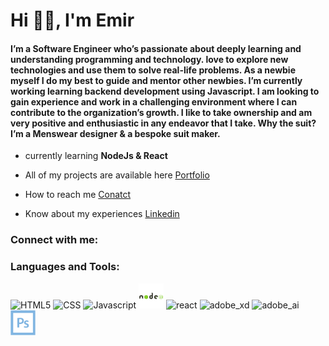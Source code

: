 <h1 align="left">Hi 👋🏿, I'm Emir</h1>
<h4 align="left">I’m a Software Engineer who’s passionate about deeply learning and understanding programming and technology. love to explore new technologies and use them to solve real-life problems. As a newbie myself I do my best to guide and mentor other newbies. I’m currently working learning backend development using Javascript. I am looking to gain experience and work in a challenging environment where I can contribute to the organization’s growth. I like to take ownership and am very positive and enthusiastic in any endeavor that I take. Why the suit? I’m a Menswear designer & a bespoke suit maker.</h4>

- currently learning **NodeJs & React**

- All of my projects are available here <a href="https://splendid-madeleine-ba4f28.netlify.app">Portfolio</a>
  
- How to reach me <a href="mailto:emir@tailoringnyc.com">Conatct</a> 

- Know about my experiences <a href="https://www.linkedin.com/in/emir-yunus/">Linkedin</a> 


<h3 align="left">Connect with me:</h3>
<p align="left">
</p>

<h3 align="left">Languages and Tools:</h3>
<p align="left"> 
<!--   <img src="" alt="HTML5" width="40" height="40"/> </a>  -->
  <img src="https://www.vectorlogo.zone/logos/w3_html5/w3_html5-icon.svg" alt="HTML5" width="40" height="40"/> </a>
  <img src="https://www.vectorlogo.zone/logos/w3_css/w3_css-icon.svg" alt="CSS" width="40" height="40"/> </a> 
  <img src="https://upload.vectorlogo.zone/logos/javascript/images/239ec8a4-163e-4792-83b6-3f6d96911757.svg" alt="Javascript" width="40" height="40"/> </a> 
  <img src="https://raw.githubusercontent.com/devicons/devicon/master/icons/nodejs/nodejs-original-wordmark.svg" alt="nodejs" width="40" height="40"/> </a>
  <img src="https://reactnative.dev/img/header_logo.svg" alt="react" width="40" height="40"/> </a
  <img src="https://www.vectorlogo.zone/logos/figma/figma-icon.svg" alt="figma" width="40" height="40"/> </a>
  <img src="https://cdn.worldvectorlogo.com/logos/adobe-xd.svg" alt="adobe_xd" width="40" height="40"/> </a> 
  <img src="https://www.vectorlogo.zone/logos/adobe_illustrator/adobe_illustrator-icon.svg" alt="adobe_ai" width="40" height="40"/> </a> 
  <img src="https://raw.githubusercontent.com/devicons/devicon/master/icons/photoshop/photoshop-line.svg" alt="photoshop" width="40" height="40"/> </a> 
</p>

